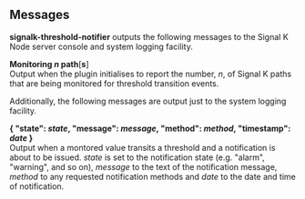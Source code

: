 ## Messages

__signalk-threshold-notifier__ outputs the following messages to the Signal K
Node server console and system logging facility.

__Monitoring *n* path__[__s__]  
Output when the plugin initialises to report the number, *n*, of Signal K
paths that are being monitored for threshold transition events.

Additionally, the following messages are output just to the system logging
facility.

__{ "state": *state*, "message": *message*, "method": *method*, "timestamp": *date* }__  
Output when a montored value transits a threshold and a notification is about
to be issued.
*state* is set to the notification state (e.g. "alarm", "warning", and so on),
*message* to the text of the notification message, *method* to any requested
notification methods and *date* to the date and time of notification.
